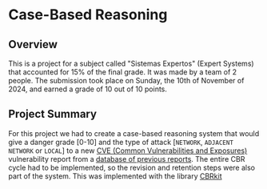 # Case-Based Reasoning

## Overview

This is a project for a subject called "Sistemas Expertos" (Expert Systems) that accounted for 15% of the final grade. It was made by a team of 2 people. The submission took place on Sunday, the 10th of November of 2024, and earned a grade of 10 out of 10 points.

## Project Summary

For this project we had to create a case-based reasoning system that would give a danger grade [0-10] and the type of attack [`NETWORK`, `ADJACENT NETWORK` or `LOCAL`] to a new [CVE (Common Vulnerabilities and Exposures)](https://www.cve.org/) vulnerability report from a [database of previous reports](datos/base_casos.json). The entire CBR cycle had to be implemented, so the revision and retention steps were also part of the system. This was implemented with the library [CBRkit](https://github.com/wi2trier/cbrkit)
